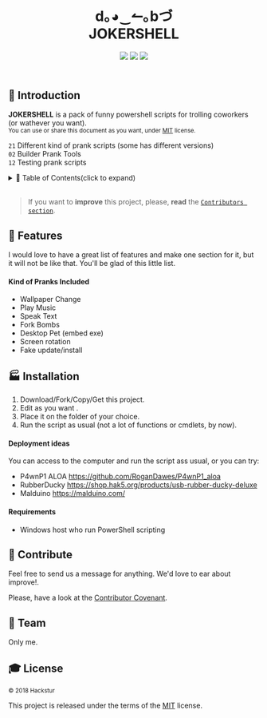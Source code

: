 <!------------------- HEADER SECTION -------------------------->
<header>
 <h1 align="center"><strong>d｡◕‿↼｡bづ</strong><br/>JOKERSHELL</h1>
  <!-- BADGET BUTTONS -->
<p align="center">
  <img src="https://img.shields.io/badge/Status-Development-lightgray.svg?style=flat" />
  <img src="https://img.shields.io/badge/License-MIT-blue.svg?style=flat" />
  <img src="https://img.shields.io/badge/PowerShell-X.0-blue.svg" />
 </p>
</header>
<p></p> <!-- BLANK PARAGRAPH TO FIX HTML HEADER IN GITHUB PAGES TEMPLATE -->
<!------------------- END OF HEADER SECTION -------------------->

<!-- INTRODUCTION -->

## 💬 Introduction  

**JOKERSHELL** is a pack of funny powershell scripts for trolling coworkers (or wathever you want).
<br/>
<sup>You can use or share this document as you want, under [MIT](LICENSE) license. </sup><br/>

`21`  Different kind of prank scripts (some has different versions)<br/>
`02`  Builder Prank Tools<br/>
`12`  Testing prank scripts</br>



<!-- TABLE OF CONTENTS -->

<details><summary>📑 Table of Contents(click to expand)</summary><p>

- [Introduction](#-introduction)
- [Features](#-features)
- [Installation](#-installation)
- [Contribute](#-contribute)
- [Team](#-team)
- [License](#-license)
---

</p></details><br/>

<!-- END TABLE OF CONTENTS -->

> If you want to **improve** this project, please, **read** the [`Contributors section`](#-contribute).

<!--########## END OF README.TEMPLATE INTRODUCTION ##########-->

## 🏅 Features

<!-- FEATURES ACHIEVED -->
I would love to have a great list of features and make one section for it, but it will not be like that. You'll be glad of this little list.

#### Kind of Pranks Included
- Wallpaper Change
- Play Music
- Speak Text
- Fork Bombs
- Desktop Pet (embed exe)
- Screen rotation
- Fake update/install

<!-- INSTALLATION  SECTION -->

## 🏭 Installation
1. Download/Fork/Copy/Get this project.  
1. Edit as you want  .
1. Place it on the folder of your choice.
1. Run the script as usual (not a lot of functions or cmdlets, by now).

#### Deployment ideas

You can access to the computer and run the script ass usual, or you can try:

* P4wnP1 ALOA https://github.com/RoganDawes/P4wnP1_aloa
* RubberDucky https://shop.hak5.org/products/usb-rubber-ducky-deluxe
* Malduino https://malduino.com/

#### Requirements  
* Windows host who run PowerShell scripting

<!-- CONTRIBUTE -->

## 💎 Contribute
Feel free to send us a message for anything. We'd love to ear about improve!.

Please, have a look at the [Contributor Covenant][contributor covenant].

<!-- TEAM -->

## 🏀 Team
Only me.

<!-- LICENSE -->
## 🎓 License  
<sub> © 2018 Hackstur </sub>  

This project is released under the terms of the [MIT][license file] license.

<!------------ RELATIVE LINKS ----------->

[license file]: LICENSE  
[contributor covenant]: https://www.contributor-covenant.org/version/1/4/code-of-conduct.htm  
